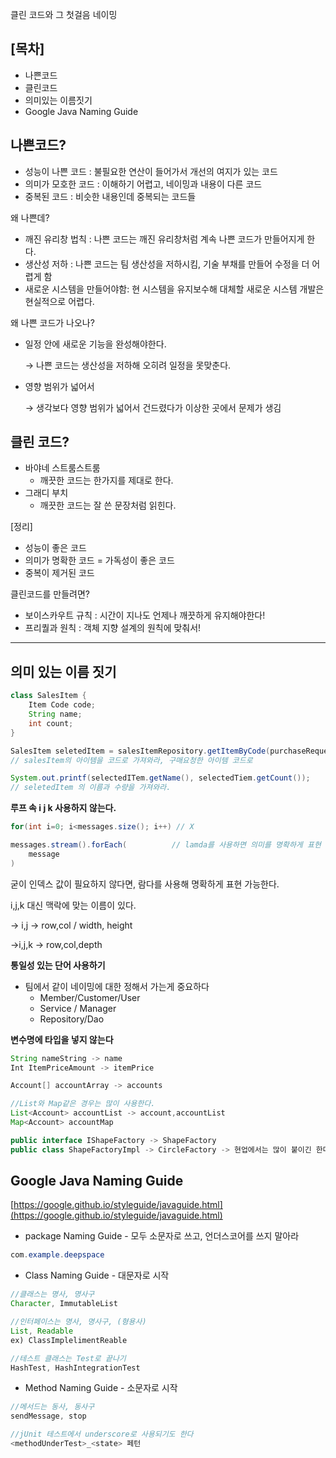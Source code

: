 클린 코드와 그 첫걸음 네이밍

## [목차]

- 나쁜코드
- 클린코드
- 의미있는 이름짓기
- Google Java Naming Guide

## **나쁜코드**?

- 성능이 나쁜 코드  : 불필요한 연산이 들어가서 개선의 여지가 있는 코드
- 의미가 모호한 코드 : 이해하기 어렵고, 네이밍과 내용이 다른 코드
- 중복된 코드 : 비슷한 내용인데 중복되는 코드들
    
    

왜 나쁜데?

- 깨진 유리창 법칙 : 나쁜 코드는 깨진 유리창처럼 계속 나쁜 코드가 만들어지게 한다.
- 생산성 저하 : 나쁜 코드는 팀 생산성을 저하시킴, 기술 부채를 만들어 수정을 더 어렵게 함
- 새로운 시스템을 만들어야함: 현 시스템을 유지보수해 대체할 새로운 시스템 개발은 현실적으로 어렵다.

왜 나쁜 코드가 나오나?

- 일정 안에 새로운 기능을 완성해야한다.
    
    → 나쁜 코드는 생산성을 저하해 오히려 일정을 못맞춘다.
    
- 영향 범위가 넓어서
    
    → 생각보다 영향 범위가 넓어서 건드렸다가 이상한 곳에서 문제가 생김
    

## **클린 코드**?

- 바야네 스트룸스트룸
    - 깨끗한 코드는 한가지를 제대로 한다.
- 그래디 부치
    - 깨끗한 코드는 잘 쓴 문장처럼 읽힌다.
    

[정리]

- 성능이 좋은 코드
- 의미가 명확한 코드 = 가독성이 좋은 코드
- 중복이 제거된 코드

클린코드를 만들려면?

- 보이스카우트 규칙 : 시간이 지나도 언제나 깨끗하게 유지해야한다!
- 프리퀄과 원칙 : 객체 지향 설계의 원칙에 맞춰서!

---

## **의미 있는 이름 짓기**

```java
class SalesItem {
	Item Code code;
	String name;
	int count;
}

SalesItem seletedItem = salesItemRepository.getItemByCode(purchaseRequest.getItemCode())
// salesItem의 아이템을 코드로 가져와라, 구매요청한 아이템 코드로

System.out.printf(selectedITem.getName(), selectedTiem.getCount());
// seletedItem 의 이름과 수량을 가져와라.
```

**루프 속 i j k 사용하지 않는다.**

```java
for(int i=0; i<messages.size(); i++) // X
```

```java
messages.stream().forEach(          // lamda를 사용하면 의미를 명확하게 표현 가능하다.
	message
)
```

굳이 인덱스 값이 필요하지 않다면, 람다를 사용해 명확하게 표현 가능한다.

i,j,k 대신 맥락에 맞는 이름이 있다.

→ i,j → row,col / width, height

→i,j,k → row,col,depth

**통일성 있는 단어 사용하기**

- 팀에서 같이 네이밍에 대한 정해서 가는게 중요하다
    - Member/Customer/User
    - Service / Manager
    - Repository/Dao

**변수명에 타입을 넣지 않는다**

```java
String nameString -> name
Int ItemPriceAmount -> itemPrice

Account[] accountArray -> accounts

//List와 Map같은 경우는 많이 사용한다.
List<Account> accountList -> account,accountList
Map<Account> accountMap

public interface IShapeFactory -> ShapeFactory
public class ShapeFactoryImpl -> CircleFactory -> 현업에서는 많이 붙이긴 한다.
```

## **Google Java Naming Guide**

[https://google.github.io/styleguide/javaguide.html](https://google.github.io/styleguide/javaguide.html)

- package Naming Guide - 모두 소문자로 쓰고, 언더스코어를 쓰지 말아라

```java
com.example.deepspace 
```

- Class Naming Guide - 대문자로 시작

```java
//클래스는 명사, 명사구
Character, ImmutableList

//인터페이스는 명사, 명사구, (형용사)
List, Readable
ex) ClassImplelimentReable

//테스트 클래스는 Test로 끝나기
HashTest, HashIntegrationTest
```

- Method Naming Guide - 소문자로 시작

```java
//메서드는 동사, 동사구
sendMessage, stop

//jUnit 테스트에서 underscore로 사용되기도 한다
<methodUnderTest>_<state> 페턴

```
